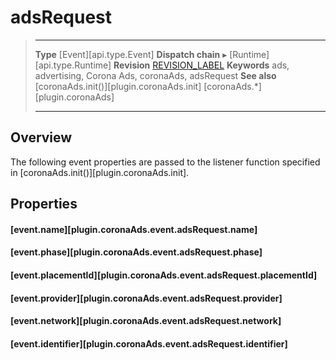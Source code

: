 # adsRequest

> --------------------- ------------------------------------------------------------------------------------------
> __Type__              [Event][api.type.Event]
> __Dispatch chain__    &#9656; [Runtime][api.type.Runtime]
> __Revision__          [REVISION_LABEL](REVISION_URL)
> __Keywords__          ads, advertising, Corona Ads, coronaAds, adsRequest
> __See also__			[coronaAds.init()][plugin.coronaAds.init]
>						[coronaAds.*][plugin.coronaAds]
> --------------------- ------------------------------------------------------------------------------------------

## Overview

The following event properties are passed to the listener function specified in [coronaAds.init()][plugin.coronaAds.init].


## Properties

#### [event.name][plugin.coronaAds.event.adsRequest.name]

#### [event.phase][plugin.coronaAds.event.adsRequest.phase]

#### [event.placementId][plugin.coronaAds.event.adsRequest.placementId]

#### [event.provider][plugin.coronaAds.event.adsRequest.provider]

#### [event.network][plugin.coronaAds.event.adsRequest.network]

#### [event.identifier][plugin.coronaAds.event.adsRequest.identifier]
